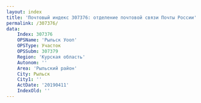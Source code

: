 ```yaml
---
layout: index
title: 'Почтовый индекс 307376: отделение почтовой связи Почты России'
permalink: /307376/
data:
    Index: 307376
    OPSName: 'Рыльск Уооп'
    OPSType: Участок
    OPSSubm: 307379
    Region: 'Курская область'
    Autonom: ''
    Area: 'Рыльский район'
    City: Рыльск
    City1: ''
    ActDate: '20190411'
    IndexOld: ''
---
```


